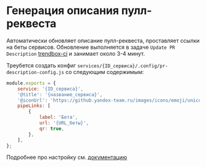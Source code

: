 # Генерация описания пулл-реквеста

Автоматически обновляет описание пулл-реквеста, проставляет ссылки на беты сервисов.
Обновление выполняется в задаче `Update PR Description` [trendbox-ci](https://github.yandex-team.ru/search-interfaces/trendbox-ci) и занимает около 3-4 минут.

Треубется создать конфиг `services/{ID_сервиса}/.config/pr-description-config.js` со следующим содержимым:
```javascript
module.exports = {
    service: '{ID_сервиса}',
    '@title': '{название_сервиса}',
    '@iconUrl': 'https://github.yandex-team.ru/images/icons/emoji/unicode/1f4f1.png',
    pipeLinks: [
        {
            label: 'Бета',
            url: '{URL_беты}',
            qr: true,
        },
    ],
};
```

Подробнее про настройку см. [документацию](https://github.yandex-team.ru/search-interfaces/microservices/blob/master/services/prosperity/docs/pr-description-v2.md#pipelinks)
